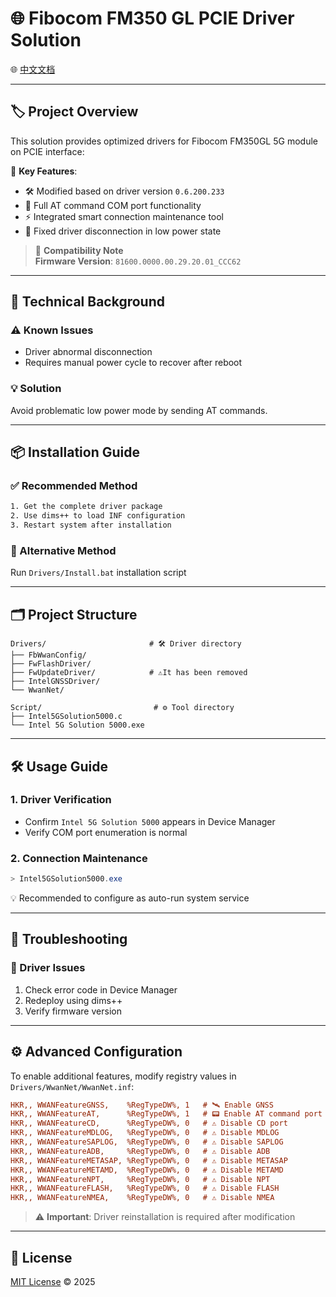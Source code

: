 # 🌐 Fibocom FM350 GL PCIE Driver Solution

🌐 [中文文档](README_ZH.md)

---

## 🏷️ Project Overview

This solution provides optimized drivers for Fibocom FM350GL 5G module on PCIE interface:

🔹 **Key Features**:
- 🛠 Modified based on driver version `0.6.200.233`
- 🔌 Full AT command COM port functionality
- ⚡ Integrated smart connection maintenance tool
- 🔋 Fixed driver disconnection in low power state

> 🚩 **Compatibility Note**  
> **Firmware Version**: `81600.0000.00.29.20.01_CCC62`

---

## 🔬 Technical Background

### ⚠️ Known Issues
- Driver abnormal disconnection
- Requires manual power cycle to recover after reboot

### 💡 Solution
Avoid problematic low power mode by sending AT commands.

---

## 📦 Installation Guide

### ✅ Recommended Method
```bash
1. Get the complete driver package
2. Use dims++ to load INF configuration
3. Restart system after installation
```

### 🔄 Alternative Method
Run `Drivers/Install.bat` installation script

---

## 🗂️ Project Structure

```tree
Drivers/                       # 🛠 Driver directory
├── FbWwanConfig/
├── FwFlashDriver/ 
├── FwUpdateDriver/            # ⚠️It has been removed
├── IntelGNSSDriver/
└── WwanNet/

Script/                         # ⚙️ Tool directory
├── Intel5GSolution5000.c
└── Intel 5G Solution 5000.exe
```

---

## 🛠️ Usage Guide

### 1. Driver Verification
- Confirm `Intel 5G Solution 5000` appears in Device Manager
- Verify COM port enumeration is normal

### 2. Connection Maintenance
```powershell
> Intel5GSolution5000.exe
```
💡 Recommended to configure as auto-run system service

---

## 🚨 Troubleshooting

### 🔧 Driver Issues
1. Check error code in Device Manager
2. Redeploy using dims++
3. Verify firmware version

---

## ⚙️ Advanced Configuration

To enable additional features, modify registry values in `Drivers/WwanNet/WwanNet.inf`:

```ini
HKR,, WWANFeatureGNSS,    %RegTypeDW%, 1   # 🛰️ Enable GNSS
HKR,, WWANFeatureAT,      %RegTypeDW%, 1   # 📟 Enable AT command port
HKR,, WWANFeatureCD,      %RegTypeDW%, 0   # ⚠️ Disable CD port
HKR,, WWANFeatureMDLOG,   %RegTypeDW%, 0   # ⚠️ Disable MDLOG
HKR,, WWANFeatureSAPLOG,  %RegTypeDW%, 0   # ⚠️ Disable SAPLOG
HKR,, WWANFeatureADB,     %RegTypeDW%, 0   # ⚠️ Disable ADB
HKR,, WWANFeatureMETASAP, %RegTypeDW%, 0   # ⚠️ Disable METASAP
HKR,, WWANFeatureMETAMD,  %RegTypeDW%, 0   # ⚠️ Disable METAMD
HKR,, WWANFeatureNPT,     %RegTypeDW%, 0   # ⚠️ Disable NPT
HKR,, WWANFeatureFLASH,   %RegTypeDW%, 0   # ⚠️ Disable FLASH
HKR,, WWANFeatureNMEA,    %RegTypeDW%, 0   # ⚠️ Disable NMEA
```

> ⚠️ **Important**: Driver reinstallation is required after modification

---

## 📜 License

[MIT License](LICENSE) © 2025
